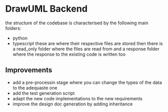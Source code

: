 # DrawUML Backend

the structure of the codebase is characterised by the following main folders:
- python
- typescript
these are where their respective files are stored
then there is a read_only folder where the files are read from
and a response folder where the response to the existing code is written too


## Improvements

- add a pre-processin stage where you can change the types of the data to the adequaste one
- add the test generation script
- adapt the new code implementations to the new requirements
- improve the design doc generation by adding inheritance
